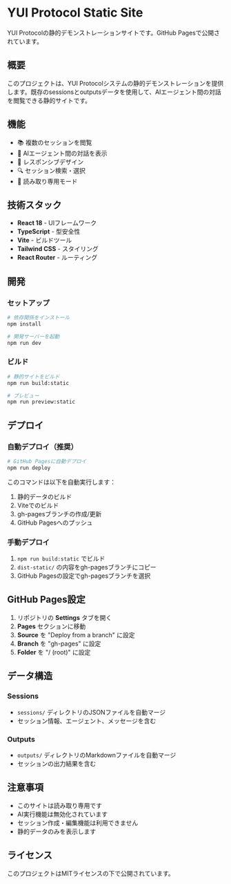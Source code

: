 # YUI Protocol Static Site

YUI Protocolの静的デモンストレーションサイトです。GitHub Pagesで公開されています。

## 概要

このプロジェクトは、YUI Protocolシステムの静的デモンストレーションを提供します。既存のsessionsとoutputsデータを使用して、AIエージェント間の対話を閲覧できる静的サイトです。

## 機能

- 📚 複数のセッションを閲覧
- 🤖 AIエージェント間の対話を表示
- 📱 レスポンシブデザイン
- 🔍 セッション検索・選択
- 📖 読み取り専用モード

## 技術スタック

- **React 18** - UIフレームワーク
- **TypeScript** - 型安全性
- **Vite** - ビルドツール
- **Tailwind CSS** - スタイリング
- **React Router** - ルーティング

## 開発

### セットアップ

```bash
# 依存関係をインストール
npm install

# 開発サーバーを起動
npm run dev
```

### ビルド

```bash
# 静的サイトをビルド
npm run build:static

# プレビュー
npm run preview:static
```

## デプロイ

### 自動デプロイ（推奨）

```bash
# GitHub Pagesに自動デプロイ
npm run deploy
```

このコマンドは以下を自動実行します：
1. 静的データのビルド
2. Viteでのビルド
3. gh-pagesブランチの作成/更新
4. GitHub Pagesへのプッシュ

### 手動デプロイ

1. `npm run build:static` でビルド
2. `dist-static/` の内容をgh-pagesブランチにコピー
3. GitHub Pagesの設定でgh-pagesブランチを選択

## GitHub Pages設定

1. リポジトリの **Settings** タブを開く
2. **Pages** セクションに移動
3. **Source** を "Deploy from a branch" に設定
4. **Branch** を "gh-pages" に設定
5. **Folder** を "/ (root)" に設定

## データ構造

### Sessions
- `sessions/` ディレクトリのJSONファイルを自動マージ
- セッション情報、エージェント、メッセージを含む

### Outputs
- `outputs/` ディレクトリのMarkdownファイルを自動マージ
- セッションの出力結果を含む

## 注意事項

- このサイトは読み取り専用です
- AI実行機能は無効化されています
- セッション作成・編集機能は利用できません
- 静的データのみを表示します

## ライセンス

このプロジェクトはMITライセンスの下で公開されています。 